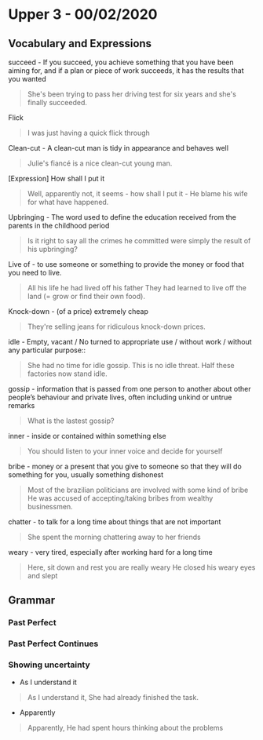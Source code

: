 # Upper 3 - 00/02/2020

## Vocabulary and Expressions 
succeed - If you succeed, you achieve something that you have been aiming for, and if a plan or piece of work succeeds, it has the results that you wanted
> She's been trying to pass her driving test for six years and she's finally succeeded.

Flick
> I was just having a quick flick through

Clean-cut - A clean-cut man is tidy in appearance and behaves well
> Julie's fiancé is a nice clean-cut young man.

[Expression] How shall I put it
> Well, apparently not, it seems - how shall I put it - He blame his wife for what have happened.

Upbringing - The word used to define the education received from the parents in the childhood period
> Is it right to say all the crimes he committed were simply the result of his upbringing?

Live of - to use someone or something to provide the money or food that you need to live.
> All his life he had lived off his father
> They had learned to live off the land (= grow or find their own food).

Knock-down - (of a price) extremely cheap
> They're selling jeans for ridiculous knock-down prices.

idle - Empty, vacant / No turned to appropriate use / without work / without any particular purpose::
> She had no time for idle gossip.
> This is no idle threat.
> Half these factories now stand idle.

gossip - information that is passed from one person to another about other people’s behaviour and private lives, often including unkind or untrue remarks
> What is the lastest gossip?

inner - inside or contained within something else
> You should listen to your inner voice and decide for yourself

bribe - money or a present that you give to someone so that they will do something for you, usually something dishonest
> Most of the brazilian politicians are involved with some kind of bribe
> He was accused of accepting/taking bribes from wealthy businessmen.

chatter - to talk for a long time about things that are not important
> She spent the morning chattering away to her friends

weary - very tired, especially after working hard for a long time
> Here, sit down and rest you are really weary
> He closed his weary eyes and slept

## Grammar
### Past Perfect

### Past Perfect Continues

### Showing uncertainty
* As I understand it
> As I understand it, She had already finished the task.
* Apparently
> Apparently, He had spent hours thinking about the problems

